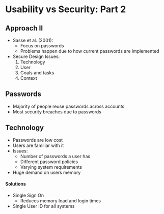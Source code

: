 # Usability vs Security: Part 2

## Approach II
- Sasse et al. (2001):
	- Focus on passwords
	- Problems happen due to how current passwords are implemented
- Secure Design Issues:
	1. Technology
	2. User
	3. Goals and tasks
	4. Context

## Passwords
- Majority of people reuse passwords across accounts
- Most security breaches due to passwords

## Technology
- Passwords are low cost
- Users are familiar with it
- Issues:
	- Number of passwords a user has
	- Different password policies
	- Varying system requirements
- Huge demand on users memory
#### Solutions
- Single Sign On
	- Reduces memory load and login times
- Single User ID for all systems

